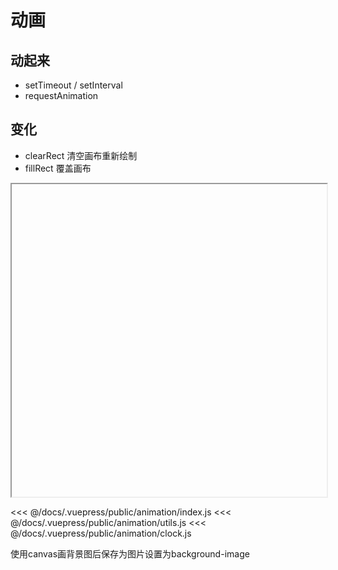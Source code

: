 # 动画

## 动起来

* setTimeout / setInterval
* requestAnimation

## 变化

* clearRect 清空画布重新绘制
* fillRect 覆盖画布

<iframe width="100%" height="500px" :src="$withBase('/animation/index.html')"></iframe>

<<< @/docs/.vuepress/public/animation/index.js
<<< @/docs/.vuepress/public/animation/utils.js
<<< @/docs/.vuepress/public/animation/clock.js

使用canvas画背景图后保存为图片设置为background-image
